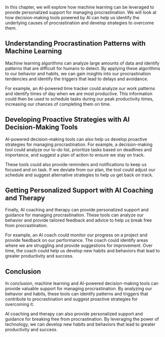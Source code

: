 
In this chapter, we will explore how machine learning can be leveraged to provide personalized support for managing procrastination. We will look at how decision-making tools powered by AI can help us identify the underlying causes of procrastination and develop strategies to overcome them.

Understanding Procrastination Patterns with Machine Learning
------------------------------------------------------------

Machine learning algorithms can analyze large amounts of data and identify patterns that are difficult for humans to detect. By applying these algorithms to our behavior and habits, we can gain insights into our procrastination tendencies and identify the triggers that lead to delays and avoidance.

For example, an AI-powered time tracker could analyze our work patterns and identify times of day when we are most productive. This information could then be used to schedule tasks during our peak productivity times, increasing our chances of completing them on time.

Developing Proactive Strategies with AI Decision-Making Tools
-------------------------------------------------------------

AI-powered decision-making tools can also help us develop proactive strategies for managing procrastination. For example, a decision-making tool could analyze our to-do list, prioritize tasks based on deadlines and importance, and suggest a plan of action to ensure we stay on track.

These tools could also provide reminders and notifications to keep us focused and on task. If we deviate from our plan, the tool could adjust our schedule and suggest alternative strategies to help us get back on track.

Getting Personalized Support with AI Coaching and Therapy
---------------------------------------------------------

Finally, AI coaching and therapy can provide personalized support and guidance for managing procrastination. These tools can analyze our behavior and provide tailored feedback and advice to help us break free from procrastination.

For example, an AI coach could monitor our progress on a project and provide feedback on our performance. The coach could identify areas where we are struggling and provide suggestions for improvement. Over time, the coach could help us develop new habits and behaviors that lead to greater productivity and success.

Conclusion
----------

In conclusion, machine learning and AI-powered decision-making tools can provide valuable support for managing procrastination. By analyzing our behavior and habits, these tools can identify patterns and triggers that contribute to procrastination and suggest proactive strategies for overcoming it.

AI coaching and therapy can also provide personalized support and guidance for breaking free from procrastination. By leveraging the power of technology, we can develop new habits and behaviors that lead to greater productivity and success.
